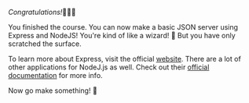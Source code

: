 _Congratulations!_🎉🎉🎉

You finished the course. You can now make a basic JSON server using Express and NodeJS! You're kind of like a wizard! 🧙 But you have only scratched the surface.

To learn more about Express, visit the official [website](https://expressjs.com/).
There are a lot of other applications for NodeJ.js as well. Check out their [official documentation](https://nodejs.org/en/docs/) for more info.

Now go make something! 🚀